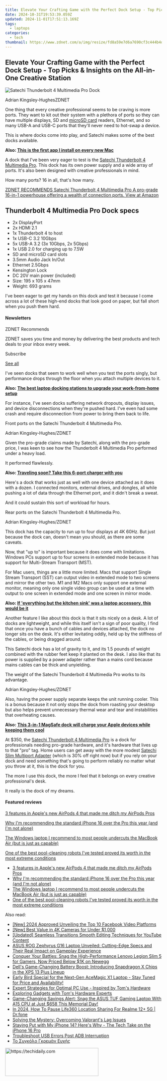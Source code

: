 ```yaml
---
title: Elevate Your Crafting Game with the Perfect Dock Setup - Top Picks & Insights From ZDNet on the All-in-One Creative Station
date: 2024-10-31T19:53:39.059Z
updated: 2024-11-01T17:51:13.169Z
tags:
  - laptops
categories:
  - tech
thumbnail: https://www.zdnet.com/a/img/resize/fd8a59e7d6a7690cf3c444b4deddf7f55294d03b/2023/08/28/9a8a6350-4e73-4012-ba6e-4cb19b2bcb53/img-5355.jpg?auto=webp&fit=crop&frame=1&height=172&width=306
---
```


## Elevate Your Crafting Game with the Perfect Dock Setup - Top Picks & Insights  on the All-in-One Creative Station

![Satechi Thunderbolt 4 Multimedia Pro Dock](https://www.zdnet.com/a/img/resize/84a4c337c1d2e37d3e6845076f04ae30d6f5e3cb/2023/08/28/3c6ec276-36d3-428c-8fe9-5fc2ce003c20/img-5352.jpg?auto=webp&width=1280)

Adrian Kingsley-HughesZDNET

One thing that every creative professional seems to be craving is more ports. They want to kit out their system with a plethora of ports so they can have multiple displays, SD and [microSD card](https://www.zdnet.com/article/best-microsd-card/) readers, Ethernet, and so many USB-A and USB-C ports that they'll never need to hot-swap a device.

This is where docks come into play, and Satechi makes some of the best docks available.

**Also: [This is the first app I install on every new Mac](https://www.zdnet.com/article/this-is-the-first-app-i-install-on-every-new-mac-and-now-its-on-sale/)**

A dock that I've been very eager to test is the [Satechi Thunderbolt 4 Multimedia Pro](https://buy.geni.us/Proxy.ashx?TSID=368250&GR%5FURL=https%3A%2F%2Fwww.amazon.com%2FSatechi-Thunderbolt-Dock-Multiport-Ports%2Fdp%2FB0C4QQVX37%3Ftag%3Dzd-buy-button-20%26ascsubtag%3D%5F%5FCOM%5FCLICK%5FID%5F%5F%7C97ad235c-dc36-4f35-8b70-714669d87921%7Cdtp&dtb=1). This dock has its own power supply and a wide array of ports. It's also been designed with creative professionals in mind.

How many ports? 16 in all, that's how many. 

[ZDNET RECOMMENDS Satechi Thunderbolt 4 Multimedia Pro A pro-grade 16-in-1 powerhouse offering a wealth of connection ports. View at Amazon](https://buy.geni.us/Proxy.ashx?TSID=368250&GR%5FURL=https%3A%2F%2Fwww.amazon.com%2FSatechi-Thunderbolt-Dock-Multiport-Ports%2Fdp%2FB0C4QQVX37%3Ftag%3Dzd-buy-button-20%26ascsubtag%3D%5F%5FCOM%5FCLICK%5FID%5F%5F%7C97ad235c-dc36-4f35-8b70-714669d87921%7Cdtp&dtb=1)

## Thunderbolt 4 Multimedia Pro Dock specs

* 2x DisplayPort
* 2x HDMI 2.1
* 1x Thunderbolt 4 to host
* 1x USB-C 3.2 10Gbps
* 5x USB-A 3.2 (3x 10Gbps, 2x 5Gbps)
* 1x USB 2.0 for charging up to 7.5W
* SD and microSD card slots
* 3.5mm Audio Jack In/Out
* Ethernet 2.5Gbps
* Kensington Lock
* DC 20V main power (included)
* Size: 195 x 105 x 47mm
* Weight: 693 grams

I've been eager to get my hands on this dock and test it because I come across a lot of these high-end docks that look good on paper, but fall short when you push them hard. 

#### Newsletters

ZDNET Recommends

ZDNET saves you time and money by delivering the best products and tech deals to your inbox every week.

 Subscribe

[See all](https://www.zdnet.com/newsletters/)

I've seen docks that seem to work well when you test the ports singly, but performance drops through the floor when you attach multiple devices to it.

**Also:** [**The best laptop docking stations to upgrade your work-from-home setup**](https://www.zdnet.com/article/best-laptop-docking-station/)

For instance, I've seen docks suffering network dropouts, display issues, and device disconnections when they're pushed hard. I've even had some crash and require disconnection from power to bring them back to life. 

Front ports on the Satechi Thunderbolt 4 Multimedia Pro.

Adrian Kingsley-Hughes/ZDNET

Given the pro-grade claims made by Satechi, along with the pro-grade price, I was keen to see how the Thunderbolt 4 Multimedia Pro performed under a heavy load.

It performed flawlessly. 

**Also: [Traveling soon? Take this 6-port charger with you](https://www.zdnet.com/home-and-office/smart-office/traveling-soon-take-this-6-port-charger-with-you/)**

Here's a dock that works just as well with one device attached as it does with a dozen. I connected monitors, external drives, and dongles, all while pushing a lot of data through the Ethernet port, and it didn't break a sweat. 

And it could sustain this sort of workload for hours. 

Rear ports on the Satechi Thunderbolt 4 Multimedia Pro.

Adrian Kingsley-Hughes/ZDNET

This dock has the capacity to run up to four displays at 4K 60Hz. But just because the dock can, doesn't mean you should, as there are some caveats.

Now, that "up to" is important because it does come with limitations. Windows PCs support up to four screens in extended mode because it has support for Multi-Stream Transport (MST). 

For Mac users, things are a little more limited. Macs that support Single Stream Transport (SST) can output video in extended mode to two screens and mirror the other two. M1 and M2 Macs only support one external monitor, meaning only one single video group can be used at a time with output to one screen in extended mode and one screen in mirror mode. 

**Also: [If 'everything but the kitchen sink' was a laptop accessory, this would be it](https://www.zdnet.com/article/if-everything-but-the-kitchen-sink-was-a-laptop-accessory-this-would-be-it/)**

Another feature I like about this dock is that it sits nicely on a desk. A lot of docks are lightweight, and while this itself isn't a sign of poor quality, I find that once you have a bunch of cables and devices attached, the dock no longer sits on the desk. It's either levitating oddly, held up by the stiffness of the cables, or being dragged around.

This Satechi dock has a lot of gravity to it, and its 1.5 pounds of weight combined with the rubber feet keep it planted on the desk. I also like that its power is supplied by a power adapter rather than a mains cord because mains cables can be thick and unyielding. 

The weight of the Satechi Thunderbolt 4 Multimedia Pro works to its advantage.

Adrian Kingsley-Hughes/ZDNET

Also, having the power supply separate keeps the unit running cooler. This is a bonus because it not only stops the dock from roasting your desktop but also helps prevent unnecessary thermal wear and tear and instabilities that overheating causes.

**Also:** [**This 3-in-1 MagSafe dock will charge your Apple devices while keeping them cool**](https://www.zdnet.com/home-and-office/this-3-in-1-magsafe-dock-will-charge-your-apple-devices-while-keeping-them-cool/)

At $350, the [Satechi Thunderbolt 4 Multimedia Pro](https://buy.geni.us/Proxy.ashx?TSID=368250&GR%5FURL=https%3A%2F%2Fwww.amazon.com%2FSatechi-Thunderbolt-Dock-Multiport-Ports%2Fdp%2FB0C4QQVX37%3Ftag%3Dzd-buy-button-20%26ascsubtag%3D%5F%5FCOM%5FCLICK%5FID%5F%5F%7C97ad235c-dc36-4f35-8b70-714669d87921%7Cdtp&dtb=1) is a dock for professionals needing pro-grade hardware, and it's hardware that lives up to that "pro" tag. Home users can get away with the more modest [Satechi Slim Multiport Adapter](https://buy.geni.us/Proxy.ashx?TSID=368250&GR%5FURL=https%3A%2F%2Fwww.amazon.com%2FSatechi-USB-C-Multi-Port-Ethernet-Adapter%2Fdp%2FB083XCLQWP%3Ftag%3Dzd-buy-button-20%26ascsubtag%3D%5F%5FCOM%5FCLICK%5FID%5F%5F%7C97ad235c-dc36-4f35-8b70-714669d87921%7Cdtp&dtb=1) (which is 30% off right now) but if you rely on your dock and need something that's going to perform reliably no matter what you throw at it, this is the dock for you. 

The more I use this dock, the more I feel that it belongs on every creative professional's desk. 

It really is the dock of my dreams. 

#### Featured reviews

[3 features in Apple's new AirPods 4 that made me ditch my AirPods Pros](https://www.zdnet.com/article/3-features-in-apples-new-airpods-4-that-made-me-ditch-my-airpods-pros/ "3 features in Apple's new AirPods 4 that made me ditch my AirPods Pros")

[Why I'm recommending the standard iPhone 16 over the Pro this year (and I'm not alone)](https://www.zdnet.com/article/why-im-recommending-the-standard-iphone-16-over-the-pro-this-year-and-im-not-alone/ "Why I'm recommending the standard iPhone 16 over the Pro this year (and I'm not alone)")

[The Windows laptop I recommend to most people undercuts the MacBook Air (but is just as capable)](https://www.zdnet.com/article/the-windows-laptop-i-recommend-to-most-people-undercuts-the-macbook-air-but-is-just-as-capable/ "The Windows laptop I recommend to most people undercuts the MacBook Air (but is just as capable)")

[One of the best pool-cleaning robots I've tested proved its worth in the most extreme conditions](https://www.zdnet.com/article/one-of-the-best-pool-cleaning-robots-ive-tested-proved-its-worth-in-the-most-extreme-conditions/ "One of the best pool-cleaning robots I've tested proved its worth in the most extreme conditions")

* [3 features in Apple's new AirPods 4 that made me ditch my AirPods Pros](https://www.zdnet.com/article/3-features-in-apples-new-airpods-4-that-made-me-ditch-my-airpods-pros/ "3 features in Apple's new AirPods 4 that made me ditch my AirPods Pros")
* [Why I'm recommending the standard iPhone 16 over the Pro this year (and I'm not alone)](https://www.zdnet.com/article/why-im-recommending-the-standard-iphone-16-over-the-pro-this-year-and-im-not-alone/ "Why I'm recommending the standard iPhone 16 over the Pro this year (and I'm not alone)")
* [The Windows laptop I recommend to most people undercuts the MacBook Air (but is just as capable)](https://www.zdnet.com/article/the-windows-laptop-i-recommend-to-most-people-undercuts-the-macbook-air-but-is-just-as-capable/ "The Windows laptop I recommend to most people undercuts the MacBook Air (but is just as capable)")
* [One of the best pool-cleaning robots I've tested proved its worth in the most extreme conditions](https://www.zdnet.com/article/one-of-the-best-pool-cleaning-robots-ive-tested-proved-its-worth-in-the-most-extreme-conditions/ "One of the best pool-cleaning robots I've tested proved its worth in the most extreme conditions")

<ins class="adsbygoogle"
     style="display:block"
     data-ad-format="autorelaxed"
     data-ad-client="ca-pub-7571918770474297"
     data-ad-slot="1223367746"></ins>

<ins class="adsbygoogle"
     style="display:block"
     data-ad-client="ca-pub-7571918770474297"
     data-ad-slot="8358498916"
     data-ad-format="auto"
     data-full-width-responsive="true"></ins>

<span class="atpl-alsoreadstyle">Also read:</span>
<div><ul>
<li><a href="https://facebook-clips.techidaily.com/new-2024-approved-unveiling-the-top-10-facebook-video-platforms/"><u>[New] 2024 Approved Unveiling the Top 10 Facebook Video Platforms</u></a></li>
<li><a href="https://extra-hints.techidaily.com/new-best-value-in-4k-cameras-for-under-1000/"><u>[New] Best Value in 4K Cameras for Under $1,000</u></a></li>
<li><a href="https://youtube-blog.techidaily.com/ed-seamless-transitions-smooth-editing-techniques-for-youtube-content/"><u>[Updated] Seamless Transitions Smooth Editing Techniques for YouTube Content</u></a></li>
<li><a href="https://hardware-reviews.techidaily.com/asus-rog-zephyrus-g16-laptop-unveiled-cutting-edge-specs-and-their-real-impact-on-gameplay-experience/"><u>ASUS ROG Zephyrus G16 Laptop Unveiled: Cutting-Edge Specs and Their Real Impact on Gameplay Experience</u></a></li>
<li><a href="https://hardware-reviews.techidaily.com/conquer-your-battles-snag-the-high-performance-lenovo-legion-slim-5-for-gamers-now-priced-below-1k-on-newegg/"><u>Conquer Your Battles: Snag the High-Performance Lenovo Legion Slim 5 for Gamers, Now Priced Below $1K on Newegg</u></a></li>
<li><a href="https://hardware-reviews.techidaily.com/dells-game-changing-battery-boost-introducing-snapdragon-x-chips-in-the-xps-13-plus-lineup/"><u>Dell's Game-Changing Battery Boost: Introducing Snapdragon X Chips in the XPS 13 Plus Lineup</u></a></li>
<li><a href="https://hardware-reviews.techidaily.com/early-bird-special-for-the-next-gen-acemagic-x1-laptop-stay-tuned-for-price-and-availability/"><u>Early Bird Special for the Next-Gen AceMagic X1 Laptop - Stay Tuned for Price and Availability!</u></a></li>
<li><a href="https://hardware-reviews.techidaily.com/expert-strategies-for-optimal-pc-use-inspired-by-toms-hardware/"><u>Expert Strategies for Optimal PC Use - Inspired by Tom's Hardware</u></a></li>
<li><a href="https://hardware-reviews.techidaily.com/exploring-gadgets-with-toms-hardware-experts/"><u>Exploring Gadgets with Tom's Hardware Experts</u></a></li>
<li><a href="https://hardware-reviews.techidaily.com/game-changing-savings-alert-snag-the-asus-tuf-gaming-laptop-with-a15-cpu-at-just-658-this-memorial-day/"><u>Game-Changing Savings Alert: Snag the ASUS TUF Gaming Laptop With A15 CPU at Just $658 This Memorial Day!</u></a></li>
<li><a href="https://location-social.techidaily.com/in-2024-how-to-pause-life360-location-sharing-for-realme-12plus-5g-drfone-by-drfone-virtual-android/"><u>In 2024, How To Pause Life360 Location Sharing For Realme 12+ 5G | Dr.fone</u></a></li>
<li><a href="https://win-able.techidaily.com/solving-the-mystery-overcoming-valorants-lag-issues/"><u>Solving the Mystery: Overcoming Valorant's Lag Issues</u></a></li>
<li><a href="https://tech-hub.techidaily.com/staying-put-with-my-iphone-14-heres-why-the-tech-take-on-the-iphone-16-pro/"><u>Staying Put with My iPhone 14? Here's Why - The Tech Take on the iPhone 16 Pro</u></a></li>
<li><a href="https://driver-error.techidaily.com/troubleshoot-usb-errors-post-adb-interruption/"><u>Troubleshoot USB Errors Post ADB Interruption</u></a></li>
<li><a href="https://mondly-stories.techidaily.com/to-sygkolo-gkreman-eyxhs/"><u>Το Συγκόλο Γκρεμάν Ευχής</u></a></li>
</ul></div>

<!-- affiliate ads begin -->
<a href="https://laganoo.pxf.io/c/5597632/1484940/16446" target="_top" id="1484940">
  <img src="//a.impactradius-go.com/display-ad/16446-1484940" border="0" alt="https://techidaily.com" width="300" height="90"/>
</a>
<img height="0" width="0" src="https://laganoo.pxf.io/i/5597632/1484940/16446" style="position:absolute;visibility:hidden;" border="0" />
<!-- affiliate ads end -->

